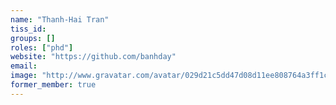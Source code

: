 ```yaml
---
name: "Thanh-Hai Tran"
tiss_id: 
groups: []
roles: ["phd"]
website: "https://github.com/banhday"
email:
image: "http://www.gravatar.com/avatar/029d21c5dd47d08d11ee808764a3ff1c?s=200&d=mm"
former_member: true
---
```


<!--
Your custom content goes here.
-->